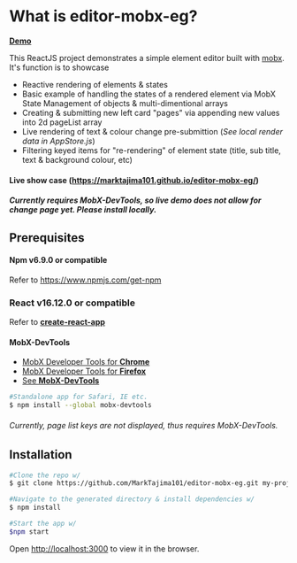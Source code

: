# What is editor-mobx-eg?

[**Demo**](https://marktajima101.github.io/editor-mobx-eg/) 

This ReactJS project demonstrates a simple element editor built with [mobx](https://mobx.js.org/README.html). It's function is to showcase
* Reactive rendering of elements & states 
* Basic example of handling the states of a rendered element via MobX State Management of objects & multi-dimentional arrays
* Creating & submitting new left card "pages" via appending new values into 2d pageList array
* Live rendering of text & colour change pre-submittion (*See local render data in AppStore.js*)
* Filtering keyed items for "re-rendering" of element state (title, sub title, text & background colour, etc)

#### Live show case (https://marktajima101.github.io/editor-mobx-eg/)
##### *Currently requires MobX-DevTools, so live demo does not allow for change page yet. Please install locally.*

## Prerequisites

#### Npm v6.9.0 or compatible

Refer to https://www.npmjs.com/get-npm

### React v16.12.0 or compatible

Refer to [**create-react-app**](https://facebook.github.io/create-react-app/docs/getting-started)

#### MobX-DevTools
* [MobX Developer Tools for **Chrome**](https://chrome.google.com/webstore/detail/mobx-developer-tools/pfgnfdagidkfgccljigdamigbcnndkod)
* [MobX Developer Tools for **Firefox**](https://addons.mozilla.org/en-US/firefox/addon/mobx-devtools/)
* [See **MobX-DevTools**](https://github.com/mobxjs/mobx-devtools) 

```bash
#Standalone app for Safari, IE etc.
$ npm install --global mobx-devtools
```
###### *Currently, page list keys are not displayed, thus requires MobX-DevTools.*

## Installation

``` bash
#Clone the repo w/ 
$ git clone https://github.com/MarkTajima101/editor-mobx-eg.git my-project

#Navigate to the generated directory & install dependencies w/
$ npm install

#Start the app w/
$npm start
```
Open [http://localhost:3000](http://localhost:3000) to view it in the browser.





